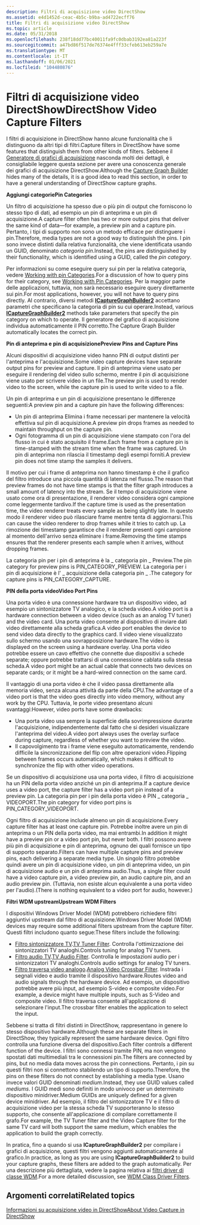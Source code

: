 ```yaml
---
description: Filtri di acquisizione video DirectShow
ms.assetid: e4d1452d-ceac-4b5c-b9ba-ad4722ecff76
title: Filtri di acquisizione video DirectShow
ms.topic: article
ms.date: 05/31/2018
ms.openlocfilehash: 238f18dd77bc40011fa9fc0dbab3192ea81a223f
ms.sourcegitcommit: a47bd86f517de76374e4fff33cfeb613eb259a7e
ms.translationtype: MT
ms.contentlocale: it-IT
ms.lasthandoff: 01/06/2021
ms.locfileid: "104480876"
---
```

# <a name="directshow-video-capture-filters"></a><span data-ttu-id="e0c61-103">Filtri di acquisizione video DirectShow</span><span class="sxs-lookup"><span data-stu-id="e0c61-103">DirectShow Video Capture Filters</span></span>

<span data-ttu-id="e0c61-104">I filtri di acquisizione in DirectShow hanno alcune funzionalità che li distinguono da altri tipi di filtri.</span><span class="sxs-lookup"><span data-stu-id="e0c61-104">Capture filters in DirectShow have some features that distinguish them from other kinds of filters.</span></span> <span data-ttu-id="e0c61-105">Sebbene il [Generatore di grafici di acquisizione](capture-graph-builder.md) nasconda molti dei dettagli, è consigliabile leggere questa sezione per avere una conoscenza generale dei grafici di acquisizione DirectShow.</span><span class="sxs-lookup"><span data-stu-id="e0c61-105">Although the [Capture Graph Builder](capture-graph-builder.md) hides many of the details, it is a good idea to read this section, in order to have a general understanding of DirectShow capture graphs.</span></span>

<span data-ttu-id="e0c61-106">**Aggiungi categorie**</span><span class="sxs-lookup"><span data-stu-id="e0c61-106">**Pin Categories**</span></span>

<span data-ttu-id="e0c61-107">Un filtro di acquisizione ha spesso due o più pin di output che forniscono lo stesso tipo di dati, ad esempio un pin di anteprima e un pin di acquisizione.</span><span class="sxs-lookup"><span data-stu-id="e0c61-107">A capture filter often has two or more output pins that deliver the same kind of data—for example, a preview pin and a capture pin.</span></span> <span data-ttu-id="e0c61-108">Pertanto, i tipi di supporto non sono un metodo efficace per distinguere i pin.</span><span class="sxs-lookup"><span data-stu-id="e0c61-108">Therefore, media types are not a good way to distinguish the pins.</span></span> <span data-ttu-id="e0c61-109">I pin sono invece distinti dalla relativa funzionalità, che viene identificata usando un GUID, denominato *categoria pin*.</span><span class="sxs-lookup"><span data-stu-id="e0c61-109">Instead, the pins are distinguished by their functionality, which is identified using a GUID, called the *pin category*.</span></span>

<span data-ttu-id="e0c61-110">Per informazioni su come eseguire query sui pin per la relativa categoria, vedere [Working with pin Categories](working-with-pin-categories.md).</span><span class="sxs-lookup"><span data-stu-id="e0c61-110">For a discussion of how to query pins for their category, see [Working with Pin Categories](working-with-pin-categories.md).</span></span> <span data-ttu-id="e0c61-111">Per la maggior parte delle applicazioni, tuttavia, non sarà necessario eseguire query direttamente sui pin.</span><span class="sxs-lookup"><span data-stu-id="e0c61-111">For most applications, however, you will not have to query pins directly.</span></span> <span data-ttu-id="e0c61-112">Al contrario, diversi metodi [**ICaptureGraphBuilder2**](/windows/desktop/api/Strmif/nn-strmif-icapturegraphbuilder2) accettano parametri che specificano la categoria di pin su cui operare.</span><span class="sxs-lookup"><span data-stu-id="e0c61-112">Instead, various [**ICaptureGraphBuilder2**](/windows/desktop/api/Strmif/nn-strmif-icapturegraphbuilder2) methods take parameters that specify the pin category on which to operate.</span></span> <span data-ttu-id="e0c61-113">Il generatore del grafico di acquisizione individua automaticamente il PIN corretto.</span><span class="sxs-lookup"><span data-stu-id="e0c61-113">The Capture Graph Builder automatically locates the correct pin.</span></span>

<span data-ttu-id="e0c61-114">**Pin di anteprima e pin di acquisizione**</span><span class="sxs-lookup"><span data-stu-id="e0c61-114">**Preview Pins and Capture Pins**</span></span>

<span data-ttu-id="e0c61-115">Alcuni dispositivi di acquisizione video hanno PIN di output distinti per l'anteprima e l'acquisizione.</span><span class="sxs-lookup"><span data-stu-id="e0c61-115">Some video capture devices have separate output pins for preview and capture.</span></span> <span data-ttu-id="e0c61-116">Il pin di anteprima viene usato per eseguire il rendering del video sullo schermo, mentre il pin di acquisizione viene usato per scrivere video in un file.</span><span class="sxs-lookup"><span data-stu-id="e0c61-116">The preview pin is used to render video to the screen, while the capture pin is used to write video to a file.</span></span>

<span data-ttu-id="e0c61-117">Un pin di anteprima e un pin di acquisizione presentano le differenze seguenti:</span><span class="sxs-lookup"><span data-stu-id="e0c61-117">A preview pin and a capture pin have the following differences:</span></span>

-   <span data-ttu-id="e0c61-118">Un pin di anteprima Elimina i frame necessari per mantenere la velocità effettiva sul pin di acquisizione.</span><span class="sxs-lookup"><span data-stu-id="e0c61-118">A preview pin drops frames as needed to maintain throughput on the capture pin.</span></span>
-   <span data-ttu-id="e0c61-119">Ogni fotogramma di un pin di acquisizione viene stampato con l'ora del flusso in cui è stato acquisito il frame.</span><span class="sxs-lookup"><span data-stu-id="e0c61-119">Each frame from a capture pin is time-stamped with the stream time when the frame was captured.</span></span> <span data-ttu-id="e0c61-120">Un pin di anteprima non rilascia il timestamp degli esempi forniti.</span><span class="sxs-lookup"><span data-stu-id="e0c61-120">A preview pin does not time stamp the samples it delivers.</span></span>

<span data-ttu-id="e0c61-121">Il motivo per cui i frame di anteprima non hanno timestamp è che il grafico del filtro introduce una piccola quantità di latenza nel flusso.</span><span class="sxs-lookup"><span data-stu-id="e0c61-121">The reason that preview frames do not have time stamps is that the filter graph introduces a small amount of latency into the stream.</span></span> <span data-ttu-id="e0c61-122">Se il tempo di acquisizione viene usato come ora di presentazione, il renderer video considera ogni campione come leggermente tardivo.</span><span class="sxs-lookup"><span data-stu-id="e0c61-122">If the capture time is used as the presentation time, the video renderer treats every sample as being slightly late.</span></span> <span data-ttu-id="e0c61-123">In questo modo il renderer video può rilasciare frame mentre tenta di aggiornarsi.</span><span class="sxs-lookup"><span data-stu-id="e0c61-123">This can cause the video renderer to drop frames while it tries to catch up.</span></span> <span data-ttu-id="e0c61-124">La rimozione dei timestamp garantisce che il renderer presenti ogni campione al momento dell'arrivo senza eliminare i frame.</span><span class="sxs-lookup"><span data-stu-id="e0c61-124">Removing the time stamps ensures that the renderer presents each sample when it arrives, without dropping frames.</span></span>

<span data-ttu-id="e0c61-125">La categoria pin per i pin di anteprima è la \_ categoria pin \_ Preview.</span><span class="sxs-lookup"><span data-stu-id="e0c61-125">The pin category for preview pins is PIN\_CATEGORY\_PREVIEW.</span></span> <span data-ttu-id="e0c61-126">La categoria per i pin di acquisizione è l' \_ acquisizione della categoria pin \_ .</span><span class="sxs-lookup"><span data-stu-id="e0c61-126">The category for capture pins is PIN\_CATEGORY\_CAPTURE.</span></span>

<span data-ttu-id="e0c61-127">**PIN della porta video**</span><span class="sxs-lookup"><span data-stu-id="e0c61-127">**Video Port Pins**</span></span>

<span data-ttu-id="e0c61-128">Una porta video è una connessione hardware tra un dispositivo video, ad esempio un sintonizzatore TV analogico, e la scheda video.</span><span class="sxs-lookup"><span data-stu-id="e0c61-128">A video port is a hardware connection between a video device (such as an analog TV tuner) and the video card.</span></span> <span data-ttu-id="e0c61-129">Una porta video consente al dispositivo di inviare dati video direttamente alla scheda grafica.</span><span class="sxs-lookup"><span data-stu-id="e0c61-129">A video port enables the device to send video data directly to the graphics card.</span></span> <span data-ttu-id="e0c61-130">Il video viene visualizzato sullo schermo usando una sovrapposizione hardware.</span><span class="sxs-lookup"><span data-stu-id="e0c61-130">The video is displayed on the screen using a hardware overlay.</span></span> <span data-ttu-id="e0c61-131">Una porta video potrebbe essere un cavo effettivo che connette due dispositivi a schede separate; oppure potrebbe trattarsi di una connessione cablata sulla stessa scheda.</span><span class="sxs-lookup"><span data-stu-id="e0c61-131">A video port might be an actual cable that connects two devices on separate cards; or it might be a hard-wired connection on the same card.</span></span>

<span data-ttu-id="e0c61-132">Il vantaggio di una porta video è che il video passa direttamente alla memoria video, senza alcuna attività da parte della CPU.</span><span class="sxs-lookup"><span data-stu-id="e0c61-132">The advantage of a video port is that the video goes directly into video memory, without any work by the CPU.</span></span> <span data-ttu-id="e0c61-133">Tuttavia, le porte video presentano alcuni svantaggi:</span><span class="sxs-lookup"><span data-stu-id="e0c61-133">However, video ports have some drawbacks:</span></span>

-   <span data-ttu-id="e0c61-134">Una porta video usa sempre la superficie della sovrimpressione durante l'acquisizione, indipendentemente dal fatto che si desideri visualizzare l'anteprima del video.</span><span class="sxs-lookup"><span data-stu-id="e0c61-134">A video port always uses the overlay surface during capture, regardless of whether you want to preview the video.</span></span>
-   <span data-ttu-id="e0c61-135">Il capovolgimento tra i frame viene eseguito automaticamente, rendendo difficile la sincronizzazione del flip con altre operazioni video.</span><span class="sxs-lookup"><span data-stu-id="e0c61-135">Flipping between frames occurs automatically, which makes it difficult to synchronize the flip with other video operations.</span></span>

<span data-ttu-id="e0c61-136">Se un dispositivo di acquisizione usa una porta video, il filtro di acquisizione ha un PIN della porta video anziché un pin di anteprima.</span><span class="sxs-lookup"><span data-stu-id="e0c61-136">If a capture device uses a video port, the capture filter has a video port pin instead of a preview pin.</span></span> <span data-ttu-id="e0c61-137">La categoria pin per i pin della porta video è PIN \_ categoria \_ VIDEOPORT.</span><span class="sxs-lookup"><span data-stu-id="e0c61-137">The pin category for video port pins is PIN\_CATEGORY\_VIDEOPORT.</span></span>

<span data-ttu-id="e0c61-138">Ogni filtro di acquisizione include almeno un pin di acquisizione.</span><span class="sxs-lookup"><span data-stu-id="e0c61-138">Every capture filter has at least one capture pin.</span></span> <span data-ttu-id="e0c61-139">Potrebbe inoltre avere un pin di anteprima o un PIN della porta video, ma mai entrambi.</span><span class="sxs-lookup"><span data-stu-id="e0c61-139">In addition it might have a preview pin or a video port pin, but never both.</span></span> <span data-ttu-id="e0c61-140">I filtri possono avere più pin di acquisizione e pin di anteprima, ognuno dei quali fornisce un tipo di supporto separato.</span><span class="sxs-lookup"><span data-stu-id="e0c61-140">Filters can have multiple capture pins and preview pins, each delivering a separate media type.</span></span> <span data-ttu-id="e0c61-141">Un singolo filtro potrebbe quindi avere un pin di acquisizione video, un pin di anteprima video, un pin di acquisizione audio e un pin di anteprima audio.</span><span class="sxs-lookup"><span data-stu-id="e0c61-141">Thus, a single filter could have a video capture pin, a video preview pin, an audio capture pin, and an audio preview pin.</span></span> <span data-ttu-id="e0c61-142">(Tuttavia, non esiste alcun equivalente a una porta video per l'audio).</span><span class="sxs-lookup"><span data-stu-id="e0c61-142">(There is nothing equivalent to a video port for audio, however.)</span></span>

<span data-ttu-id="e0c61-143">**Filtri WDM upstream**</span><span class="sxs-lookup"><span data-stu-id="e0c61-143">**Upstream WDM Filters**</span></span>

<span data-ttu-id="e0c61-144">I dispositivi Windows Driver Model (WDM) potrebbero richiedere filtri aggiuntivi upstream dal filtro di acquisizione.</span><span class="sxs-lookup"><span data-stu-id="e0c61-144">Windows Driver Model (WDM) devices may require some additional filters upstream from the capture filter.</span></span> <span data-ttu-id="e0c61-145">Questi filtri includono quanto segue:</span><span class="sxs-lookup"><span data-stu-id="e0c61-145">These filters include the following:</span></span>

-   <span data-ttu-id="e0c61-146">[Filtro sintonizzatore TV](tv-tuner-filter.md).</span><span class="sxs-lookup"><span data-stu-id="e0c61-146">[TV Tuner Filter](tv-tuner-filter.md).</span></span> <span data-ttu-id="e0c61-147">Controlla l'ottimizzazione dei sintonizzatori TV analoghi.</span><span class="sxs-lookup"><span data-stu-id="e0c61-147">Controls tuning for analog TV tuners.</span></span>
-   <span data-ttu-id="e0c61-148">[Filtro audio TV](tv-audio-filter.md).</span><span class="sxs-lookup"><span data-stu-id="e0c61-148">[TV Audio Filter](tv-audio-filter.md).</span></span> <span data-ttu-id="e0c61-149">Controlla le impostazioni audio per i sintonizzatori TV analoghi.</span><span class="sxs-lookup"><span data-stu-id="e0c61-149">Controls audio settings for analog TV tuners.</span></span>
-   <span data-ttu-id="e0c61-150">[Filtro traversa video analogo](analog-video-crossbar-filter.md).</span><span class="sxs-lookup"><span data-stu-id="e0c61-150">[Analog Video Crossbar Filter](analog-video-crossbar-filter.md).</span></span> <span data-ttu-id="e0c61-151">Instrada i segnali video e audio tramite il dispositivo hardware.</span><span class="sxs-lookup"><span data-stu-id="e0c61-151">Routes video and audio signals through the hardware device.</span></span> <span data-ttu-id="e0c61-152">Ad esempio, un dispositivo potrebbe avere più input, ad esempio S-video e composite video.</span><span class="sxs-lookup"><span data-stu-id="e0c61-152">For example, a device might have multiple inputs, such as S-Video and composite video.</span></span> <span data-ttu-id="e0c61-153">Il filtro traversa consente all'applicazione di selezionare l'input.</span><span class="sxs-lookup"><span data-stu-id="e0c61-153">The crossbar filter enables the application to select the input.</span></span>

<span data-ttu-id="e0c61-154">Sebbene si tratta di filtri distinti in DirectShow, rappresentano in genere lo stesso dispositivo hardware.</span><span class="sxs-lookup"><span data-stu-id="e0c61-154">Although these are separate filters in DirectShow, they typically represent the same hardware device.</span></span> <span data-ttu-id="e0c61-155">Ogni filtro controlla una funzione diversa del dispositivo.</span><span class="sxs-lookup"><span data-stu-id="e0c61-155">Each filter controls a different function of the device.</span></span> <span data-ttu-id="e0c61-156">I filtri sono connessi tramite PIN, ma non vengono spostati dati multimediali tra le connessioni pin.</span><span class="sxs-lookup"><span data-stu-id="e0c61-156">The filters are connected by pins, but no media data moves across the pin connections.</span></span> <span data-ttu-id="e0c61-157">Pertanto, i pin su questi filtri non si connettono stabilendo un tipo di supporto.</span><span class="sxs-lookup"><span data-stu-id="e0c61-157">Therefore, the pins on these filters do not connect by establishing a media type.</span></span> <span data-ttu-id="e0c61-158">Usano invece valori GUID denominati *medium*.</span><span class="sxs-lookup"><span data-stu-id="e0c61-158">Instead, they use GUID values called *mediums*.</span></span> <span data-ttu-id="e0c61-159">I GUID medi sono definiti in modo univoco per un determinato dispositivo minidriver.</span><span class="sxs-lookup"><span data-stu-id="e0c61-159">Medium GUIDs are uniquely defined for a given device minidriver.</span></span> <span data-ttu-id="e0c61-160">Ad esempio, il filtro del sintonizzatore TV e il filtro di acquisizione video per la stessa scheda TV supporteranno lo stesso supporto, che consente all'applicazione di compilare correttamente il grafo.</span><span class="sxs-lookup"><span data-stu-id="e0c61-160">For example, the TV Tuner filter and the Video Capture filter for the same TV card will both support the same medium, which enables the application to build the graph correctly.</span></span>

<span data-ttu-id="e0c61-161">In pratica, fino a quando si usa **ICaptureGraphBuilder2** per compilare i grafici di acquisizione, questi filtri vengono aggiunti automaticamente al grafico.</span><span class="sxs-lookup"><span data-stu-id="e0c61-161">In practice, as long as you are using **ICaptureGraphBuilder2** to build your capture graphs, these filters are added to the graph automatically.</span></span> <span data-ttu-id="e0c61-162">Per una descrizione più dettagliata, vedere la pagina relativa ai [filtri driver di classe WDM](wdm-class-driver-filters.md).</span><span class="sxs-lookup"><span data-stu-id="e0c61-162">For a more detailed discussion, see [WDM Class Driver Filters](wdm-class-driver-filters.md).</span></span>

## <a name="related-topics"></a><span data-ttu-id="e0c61-163">Argomenti correlati</span><span class="sxs-lookup"><span data-stu-id="e0c61-163">Related topics</span></span>

<dl> <dt>

[<span data-ttu-id="e0c61-164">Informazioni su acquisizione video in DirectShow</span><span class="sxs-lookup"><span data-stu-id="e0c61-164">About Video Capture in DirectShow</span></span>](about-video-capture-in-directshow.md)
</dt> </dl>

 

 



